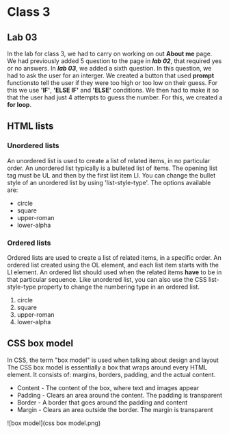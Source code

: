# Class 3

## Lab 03

In the lab for class 3, we had to carry on working on out **About me** page. 
We had previously added 5 question to the page in ***lab 02***, that required yes or no answers. In ***lab 03***, we added a sixth question.
In this question, we had to ask the user for an interger. We created a button that used **prompt** functionsto tell the user if they were too high or too low on their guess. For this we use **'IF'**, **'ELSE IF'** and **'ELSE'** conditions. 
We then had to make it so that the user had just 4 attempts to guess the number. For this, we created a **for loop**.

## HTML lists

### Unordered lists

An unordered list is used to create a list of related items, in no particular order. 
An unordered list typically is a bulleted list of items.
The opening list tag must be UL and then by the first list item LI.
You can change the bullet style of an unordered list by using 'list-style-type'. The options available are:
  - circle
  - square
  - upper-roman
  - lower-alpha

### Ordered lists

Ordered lists are used to create a list of related items, in a specific order.
An ordered list created using the OL element, and each list item starts with the LI element. 
An ordered list should used when the related items **have** to be in that particular sequence.
Like unordered list, you can also use the CSS list-style-type property to change the numbering type in an ordered list.
  1. circle
  2. square
  3. upper-roman
  4. lower-alpha

## CSS box model

In CSS, the term "box model" is used when talking about design and layout
The CSS box model is essentially a box that wraps around every HTML element. It consists of: margins, borders, padding, and the actual content.
  - Content - The content of the box, where text and images appear
  - Padding - Clears an area around the content. The padding is transparent
  - Border - A border that goes around the padding and content
  - Margin - Clears an area outside the border. The margin is transparent

![box model](css box model.png)
